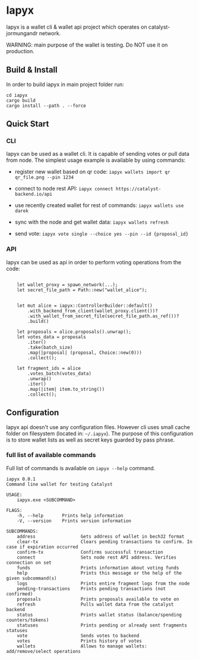 # Iapyx

Iapyx is a wallet cli & wallet api project which operates on catalyst-jormungandr network.

WARNING: main purpose of the wallet is testing. Do NOT use it on production.

## Build & Install

In order to build iapyx in main project folder run:
```
cd iapyx
cargo build
cargo install --path . --force
```

## Quick Start

### CLI

Iapyx can be used as a wallet cli. It is capable of sending votes or pull data from node. The simplest usage example is available by using commands:


* register new wallet based on qr code:
`iapyx wallets import qr qr_file.png --pin 1234`

* connect to node rest API:
`iapyx connect https://catalyst-backend.io/api`

* use recently created wallet for rest of commands:
`iapyx wallets use darek`

* sync with the node and get wallet data:
`iapyx wallets refresh`

* send vote:
`iapyx vote single --choice yes --pin --id {proposal_id}`

### API

Iapyx can be used as api in order to perform voting operations from the code:

```

    let wallet_proxy = spawn_network(...);
    let secret_file_path = Path::new("wallet_alice");
   

    let mut alice = iapyx::ControllerBuilder::default()
        .with_backend_from_client(wallet_proxy.client())?
        .with_wallet_from_secret_file(secret_file_path.as_ref())?
        .build()

    let proposals = alice.proposals().unwrap();
    let votes_data = proposals
        .iter()
        .take(batch_size)
        .map(|proposal| (proposal, Choice::new(0)))
        .collect();

    let fragment_ids = alice
        .votes_batch(votes_data)
        .unwrap()
        .iter()
        .map(|item| item.to_string())
        .collect();
```

## Configuration

Iapyx api doesn't use any configuration files. However cli uses small cache folder on filesystem (located in: `~/.iapyx`).
The purpose of this configuration is to store wallet lists as well as secret keys guarded by pass phrase.

### full list of available commands

Full list of commands is available on `iapyx --help` command.

```
iapyx 0.0.1
Command line wallet for testing Catalyst

USAGE:
    iapyx.exe <SUBCOMMAND>

FLAGS:
    -h, --help       Prints help information
    -V, --version    Prints version information

SUBCOMMANDS:
    address                 Gets address of wallet in bech32 format
    clear-tx                Clears pending transactions to confirm. In case if expiration occurred
    confirm-tx              Confirms successful transaction
    connect                 Sets node rest API address. Verifies connection on set
    funds                   Prints information about voting funds
    help                    Prints this message or the help of the given subcommand(s)
    logs                    Prints entire fragment logs from the node
    pending-transactions    Prints pending transactions (not confirmed)
    proposals               Prints proposals available to vote on
    refresh                 Pulls wallet data from the catalyst backend
    status                  Prints wallet status (balance/spending counters/tokens)
    statuses                Prints pending or already sent fragments statuses
    vote                    Sends votes to backend
    votes                   Prints history of votes
    wallets                 Allows to manage wallets: add/remove/select operations
```
